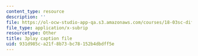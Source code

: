 ```yaml
---
content_type: resource
description: ''
file: https://ol-ocw-studio-app-qa.s3.amazonaws.com/courses/18-03sc-differential-equations-fall-2011/931d985ca21f8b73bc78152b4dbdff5e_JbuG6u2ko_0.srt
file_type: application/x-subrip
resourcetype: Other
title: 3play caption file
uid: 931d985c-a21f-8b73-bc78-152b4dbdff5e
---
```

